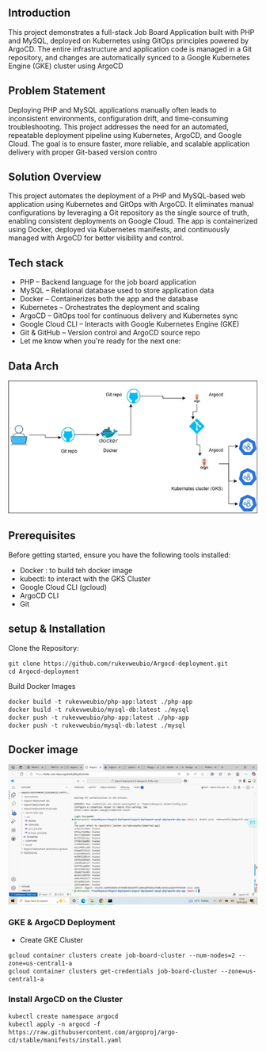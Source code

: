 ## Introduction

This project demonstrates a full-stack Job Board Application built with PHP and MySQL, deployed on Kubernetes using GitOps principles powered by ArgoCD. The entire infrastructure and application code is managed in a Git repository, and changes are automatically synced to a Google Kubernetes Engine (GKE) cluster using ArgoCD

## Problem Statement
Deploying PHP and MySQL applications manually often leads to inconsistent environments, configuration drift, and time-consuming troubleshooting. This project addresses the need for an automated, repeatable deployment pipeline using Kubernetes, ArgoCD, and Google Cloud. The goal is to ensure faster, more reliable, and scalable application delivery with proper Git-based version contro
 ## Solution Overview
This project automates the deployment of a PHP and MySQL-based web application using Kubernetes and GitOps with ArgoCD. It eliminates manual configurations by leveraging a Git repository as the single source of truth, enabling consistent deployments on Google Cloud. The app is containerized using Docker, deployed via Kubernetes manifests, and continuously managed with ArgoCD for better visibility and control.
## Tech stack
- PHP – Backend language for the job board application
- MySQL – Relational database used to store application data
- Docker – Containerizes both the app and the database
- Kubernetes – Orchestrates the deployment and scaling
- ArgoCD – GitOps tool for continuous delivery and Kubernetes sync
- Google Cloud CLI – Interacts with Google Kubernetes Engine (GKE)
- Git & GitHub – Version control and ArgoCD source repo
- Let me know when you're ready for the next one:
## Data Arch
![data flow daigram](https://github.com/rukevweubio/Argocd-deployment/blob/main/argocd-deployment-mysql-php/screenshoots/argoce3.jpg)

##  Prerequisites
Before getting started, ensure you have the following tools installed:
- Docker : to build teh docker image
- kubectl: to interact with the GKS Cluster
- Google Cloud CLI (gcloud)
- ArgoCD CLI
- Git

## setup & Installation
Clone the Repository:
```
git clone https://github.com/rukevweubio/Argocd-deployment.git
cd Argocd-deployment
```
Build Docker Images
```
docker build -t rukevweubio/php-app:latest ./php-app
docker build -t rukevweubio/mysql-db:latest ./mysql
docker push -t rukevweubio/php-app:latest ./php-app
docker push -t rukevweubio/mysql-db:latest ./mysql

```
## Docker image
![data flow daigram](https://github.com/rukevweubio/Argocd-deployment/blob/main/argocd-deployment-mysql-php/screenshoots/Screenshot%20(1555).png)

### GKE & ArgoCD Deployment
- Create GKE Cluster
```
gcloud container clusters create job-board-cluster --num-nodes=2 --zone=us-central1-a
gcloud container clusters get-credentials job-board-cluster --zone=us-central1-a
```
### Install ArgoCD on the Cluster
```
kubectl create namespace argocd
kubectl apply -n argocd -f https://raw.githubusercontent.com/argoproj/argo-cd/stable/manifests/install.yaml
```





